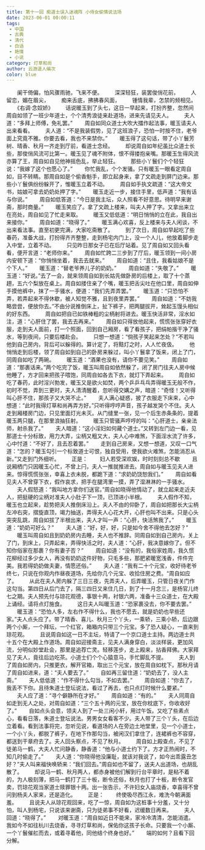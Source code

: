 ```yaml
---
title: 第十一回 痴道士误入迷魂阵 小侍女偷情说法场
date: 2023-06-01 00:00:11
tags: 
 - 中国
 - 古典
 - 清代
 - 白话
 - 艳情
 - 小说
category: 灯草和尚
author: 云游道人编次
color: blue
---
```

　　阑干倚偏，怕风骤雨驰，飞来不便。
　　深深轻狂，装罢俊俏花前，
　　人留恋，媚在眉尖，
　　痴来舌底，拂拂春风面，
　　锺情我辈，怎禁的频相见。
　　《右调·念奴娇》
　　话说暖玉到了头七，这日一早起来，打扮齐整，忽然间周自如领了一班少年道士，个个清秀浪徒来赴道场，进来先请见夫人。
　　夫人道：“多拜上师傅，免礼罢。”
　　周自如同众道士大吹大擂作起法事，暖玉请夫人出来看看。
　　夫人道：“不是我装假势，见了这班浪子，恐怕一时按不住，老爷面上究竟不雅。你要去看，我也不来禁你。”
　　暖玉得了这句话，带了小丫鬟芳树、晴香、秋月一齐走到厅前，看道士念经。
　　却说周自如年纪虽比众道士长些，那俊俏风流可比第一。暖玉见了魂不附体，恨不得搂抱亲嘴。那暖玉生得风流亦算了王，周自如自见他神摇色乱，举止轻狂。
　　那些小丫鬟们个个轻狂说：“我嫁了这个也愿心了。”
　　你忙我乱，个个发骚。只有暖玉一眼看定周自如，目不转睛。那周自如是个偷香魁手，即立起身来，拿了文疏走到屏门边来。那些小丫鬟俱纷纷躲开了，惟暖玉立着不动。
　　周自如手执文疏道：“这大帝文书，姑娘可拿去奶奶处押了字。”
　　暖玉走近一步，接住手里，低声道：“我有话与你说。”
　　周自如低答道：“今日是我主坛，众人照看不好意思。待明早来谢斋，那时商量。”
　　暖玉笑应了。拿了文疏上楼来，叫夫人押了字。又拿出来立在亮处，周自如见了忙走来取。
　　暖玉又低低道：“明日悄悄的立在此，我自出来接你。”
　　周自如道：“晓得了。”
　　暖玉满心欢喜，反上楼来与夫人闲谈，不出来看法事。直至初更完满，大家吃斋散了。
　　到了次日，周自如早起吃了些春药，准备大战，打扮得齐齐整整，走到杨宅内门上，没一个人儿，他放着脚步走入中堂，立着不动。
　　只见昨日那女子已在后厅站着。见了周自如又回头看看，便开言道：“老师你来。”
　　周自如忙跨二三步到了厅后，暖玉领到一间小房内安顿下道：“你悄悄坐着，我去去就来。”
　　周自如道：“且住，我看姑娘不是个下人。”
　　暖玉道：“替老爷养儿子的奶奶。”
　　周自如道：“失敬了。”
　　暖玉道：“好说。”去了一会，就来领周自如到长姑先做卧房的后楼上，取了十个蒸趐，五六个梨放在桌上。周自如搂住亲了个嘴，暖玉把舌尖吐在他口里，周自如伸手摸他裤中，抹了一手骚水，便道：“我们先弄弄罢。”
　　暖玉道：“只恐怕不弄，若弄起来不得休歇，被人知觉不雅，且到夜里弄罢。”
　　周自如道：“不妨我略尝尝，便放你去。”不由分说推倒床上，扯下裤子，把两腿拔开，耸起玉馒头相似的好东西。
　　周自如把自已如铁棒粗的尘柄射将进去。暖玉快活非常，淫水如注，道：“心肝住了罢，我去去再来。”
　　周自如只得放他起来，慌慌张张穿好衣服，走到夫人面前，打一个照面，回到自己厢房，看了看孩子，把绢帕揩干净了骚水，等到夜间，只要后楼赴会。
　　只想一想道：“倘孩子笑起来怎处？”不若叫他到自己房内，背后可以躲得的。算计定了，将黠灯之时，人人忙夜伋。
　　他悄悄走到后楼，领了周自如到自己的卧房来躲过，叫小丫鬟拿了饭来，闭上了门，同周自如吃了两碗。
　　暖玉道：“酒果也没有，请你不要见笑。”
　　周自如道：“那裹话来。”两个吃完了饭，暖玉叫周自如依然躲了，闭了房门往夫人房中候他睡了，方才回来把孩子喂饱，同周自如各去下衣，就灯下弄起来。
　　周自如吃了春药，此时淫兴勃发，暖玉又是欲火如焚，两个乒乒乓乓弄得暖玉无般不作，初时不觉，弄到三更时，夫人清清醒着，忽听得交媾之声，暗道：“奇怪！又听得叫心肝不住，那孩子又大哭不止。”
　　夫人满心疑惑，披了衣服走下床来，心中想道：“此时我得灯草和尚再弄方好。”只听得哼哼声音，孩子越发哭个不住。夫人走到厢楼房门边，只见里面灯光未灭。从门缝里一张，见一个后生赤条条的，提着暖玉两只腿，在那里浪抽狂射。
　　暖玉只管骚声哼哼的叫：“心肝道士，亲亲法师，射杀我了。”
　　夫人暗道：“这小淫妇如何藏个道士。”又转到左门边一看，见那道士十分标致，用力大弄，尘柄又粗又大，夫人心中难煞，下面淫水流了许多，心中忖道：“不好了，且去忍着罢。”
　　走到自己房来，又想一想道，又叹一口气道：“怎的？暖玉勾引一个标致道士可恨，独自受用，使我欲火难煞，怎能消忍从新。”又走到门外细听。
　　正是：
　　妇人若受深欢娱，时时刻刻总不歇
　　且说厢栖门只因暖玉心忙，不曾上闩，夫人一推就推进去。周自如与暖玉见夫人进来。惊得慌慌张张，幸喜上衣未脱，都跪下道：“求奶奶饶恕我们。”
　　周自如看见夫人不曾穿下衣，假作哀求，把手在腿湾里一摸，弄了湿淋淋的一手骚水。
　　夫人假怒道：“我叫地方拿你们送官。”周自如晓得他情动了，就立起来走近夫人，把挺硬的尘柄对准夫人小肚子下一顶，已顶进小半根。
　　夫人假作不知，暖玉也立起来，趁势把夫人推倒床沿上。夫人不由的仰卧了，周自如把那长大尘柄左冲右突，摺旋直顶，竭力抽送，弄得夫人心花大开，心肝也叫不出来。只是心头突突乱跳，周自如拔了半根出来，夫人才叫一声：“心肝，快活煞我了。”
　　暖玉道：“奶奶可好么？”
　　夫人道：“好，好，好，只是如今舍不得他去怎好？”
　　暖玉叫周自如且到奶奶房内去睡，夫人也不推辞。同周自如到自己房内，关上了门，到床上，只弄起来，弄得快活之时，夫人道：“心肝，我决意嫁你了。但不知你俗家在那裹？你有妻子否？”
　　周自如道：“没有的，我俗家姓周，我久惯花柳经过多少女人，再没有奶奶这件好物，只毛多些，那肥紧暖宽浅香，件件完美。我若得奶奶做夫妻，情愿还俗。”
　　夫人道：“我有二十个元宝，收好待老爷终七，只说在你观内作昼夜道场，先给你几个元宝、收拾住房之费。“周自如应了。
　　从此在夫人房内躲了三日三夜，先弄夫人，后弄暖玉，只管日夜关门作这勾当。第四日从后门去了，隔三四日又来住几日，到了十一月念三，是杨官儿终七之期。夫人预先付与琼花观德，事银十两，衬银六两，准备十三众道士，在大殿上诵经。请将点灯施食。
　　这日夫人叫暖玉道：“恐家裹没去，你不要去罢。”
　　暖玉道：“恐怕人多，左右作不得什么，我也不愿去，就是奶奶也早些还家。”夫人点头应了。带了晴香、喜儿、秋月三个丫头，一乘轿，三乘小轿，后边跟两个小厮，一个拜坛，一个红官，箱箱内只带三个元宝。多了恐人疑心，一直来到琼花观。
　　且说周自如这一日不主坛，特请了一个京口道士主持。两边道士共十五个在大殿上作道场。周自如迎接斋主，见夫人满身穿白，淡淡样装，更加风流，分明似妙堂赴会，那里是追荐亡灵。轻移莲步，走上殿来，拈香拜佛。大家拜见了夫人，竟往后边吃茶。小道士们个个心猿意马，手忙脚乱不提。
　　夫人到了周自如房内，只推更衣，解开官箱，取出三个元宝，放在周自如枕下。那秋月请了周自如进来，道：“夫人要去了。”
　　自如再三留住道：“奶奶去了，没人主斋。”
　　夫人低低道：“作不得什么勾当，不如去罢。”
　　周自如道：“你去了，我丢不下你。且待朱道士登坛说法，看过了再去，也只点灯时候什么要紧。”
　　夫人应了道：“寻个僻静所在才好。”
　　周自如道：“有的。”
　　夫人同周自如走到无人之处，对周自如道：“三个五十两的元宝，放在你枕底下，你收收好了。”
　　自如点头会意，领夫人到了一处三闲小轩，用过午饭。又吃了些素点心，看看日落，朱道士登坛说法。男男女女看客不少。夫人带了三个丫头，在后边立着看。看到法事将完，忽听见说，看道场的人在旁边土地堂里，见一个小道士，一个小丫头，都脱了裤子，在地下作那勾当，被闲汉们拿住了，连裙裤也不容穿，都送到干章府去了。夫人回头察点，不见了秋月。
　　周自如上殿查点，不见了徒弟马一鹤，大夫人忙问静香，静香道：“他与小道士约下了。方才正热闹时，不知几时偷走了。”
　　夫人道：“你晓得他没廉耻，就该对我说了，如今出乖露丑怎好？”夫人叫来福快唤轿来：“我们回去。”周自如也不留了，送夫人出道场，也胡乱散了。
　　却说马一鹤、秋月两人，都赤身被他们解到行台平章时，是粘不着的，为人极刻薄，把马一鹤打了三十板，断令还俗，秋月也打了十板，断令发官卖，罚琼花观当家道士赎罪银十两。出一张告示，不许妇女入庙烧香，幸喜得不曾问到杨夫人家来，还是造化。
　　正是：
　　终使吸尽西江永，难洗今朝满面羞。
　　且说夫人从琼花观回来，吃了一惊，周自如为这桩事十分羞，又十分怕，叫人到杨宅，只说该来谢斋，只为徒弟事不好看，迟缓数日再来。
　　夫人回道：“晓得了。”
　　对暖玉道：“周自如近日不能来，家冷冷清清，怎能消遣。我如今不如往杭川去烧香，寻寻灯草和尚，保佑你这孩子长命。只要我一个小厮、一个丫鬟催舡而去，或着寻着他，同他结个终身也好。”
　　端的如何？且看下回分解。